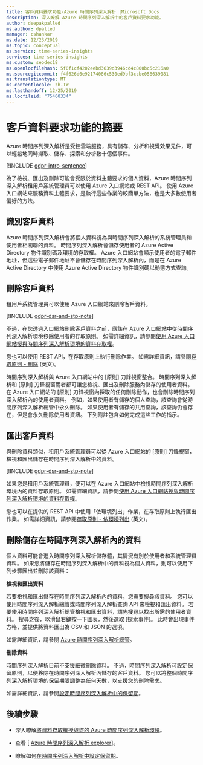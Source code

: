 ```yaml
---
title: 客戶資料要求功能-Azure 時間序列深入解析 |Microsoft Docs
description: 深入瞭解 Azure 時間序列深入解析中的客戶資料要求功能。
author: deepakpalled
ms.author: dpalled
manager: cshankar
ms.date: 12/23/2019
ms.topic: conceptual
ms.service: time-series-insights
services: time-series-insights
ms.custom: seodec18
ms.openlocfilehash: 5f0f1cf4202eebd3639d3946cd4c800bc5c216a0
ms.sourcegitcommit: f4f626d6e92174086c530ed9bf3ccbe058639081
ms.translationtype: MT
ms.contentlocale: zh-TW
ms.lasthandoff: 12/25/2019
ms.locfileid: "75460334"
---
```

# <a name="summary-of-customer-data-request-features"></a>客戶資料要求功能的摘要

Azure 時間序列深入解析是受控雲端服務，具有儲存、分析和視覺效果元件，可以輕鬆地同時擷取、儲存、探索和分析數十億個事件。

[!INCLUDE [gdpr-intro-sentence](../../includes/gdpr-intro-sentence.md)]

為了檢視、匯出及刪除可能會受限於資料主體要求的個人資料，Azure 時間序列深入解析租用戶系統管理員可以使用 Azure 入口網站或 REST API。 使用 Azure 入口網站來服務資料主體要求，是執行這些作業的較簡單方法，也是大多數使用者偏好的方法。

## <a name="identifying-customer-data"></a>識別客戶資料

Azure 時間序列深入解析會將個人資料視為與時間序列深入解析的系統管理員和使用者相關聯的資料。 時間序列深入解析會儲存使用者的 Azure Active Directory 物件識別碼及環境的存取權。 Azure 入口網站會顯示使用者的電子郵件地址，但這些電子郵件地址不會儲存在時間序列深入解析內，而是在 Azure Active Directory 中使用 Azure Active Directory 物件識別碼以動態方式查詢。

## <a name="deleting-customer-data"></a>刪除客戶資料

租用戶系統管理員可以使用 Azure 入口網站來刪除客戶資料。

[!INCLUDE [gdpr-dsr-and-stp-note](../../includes/gdpr-dsr-and-stp-note.md)]

不過，在您透過入口網站刪除客戶資料之前，應該在 Azure 入口網站中從時間序列深入解析環境移除使用者的存取原則。 如需詳細資訊，請參閱[使用 Azure 入口網站授與時間序列深入解析環境的資料存取權](time-series-insights-data-access.md)。

您也可以使用 REST API，在存取原則上執行刪除作業。 如需詳細資訊，請參閱[存取原則 - 刪除](https://docs.microsoft.com/rest/api/time-series-insights/management/accesspolicies/delete) \(英文\)。

時間序列深入解析與 Azure 入口網站中的 [原則] 刀鋒視窗整合。 時間序列深入解析和 [原則] 刀鋒視窗兩者都可讓您檢視、匯出及刪除服務內儲存的使用者資料。 在 Azure 入口網站的 [原則] 刀鋒視窗內採取的任何刪除動作，也會刪除時間序列深入解析內的使用者資料。 例如，如果使用者有儲存的個人查詢，該查詢會從時間序列深入解析總管中永久刪除。 如果使用者有儲存的共用查詢，該查詢仍會存在，但是會永久刪除使用者資訊。 下列附註包含如何完成這些工作的指示。

## <a name="exporting-customer-data"></a>匯出客戶資料

與刪除資料類似，租用戶系統管理員可以從 Azure 入口網站的 [原則] 刀鋒視窗，檢視和匯出儲存在時間序列深入解析中的資料。

[!INCLUDE [gdpr-dsr-and-stp-note](../../includes/gdpr-dsr-and-stp-note.md)]

如果您是租用戶系統管理員，便可以在 Azure 入口網站中檢視時間序列深入解析環境內的資料存取原則。 如需詳細資訊，請參閱[使用 Azure 入口網站授與時間序列深入解析環境的資料存取權](time-series-insights-data-access.md)。

您也可以在提供的 REST API 中使用「依環境列出」作業，在存取原則上執行匯出作業。 如需詳細資訊，請參閱[存取原則 - 依環境列出](https://docs.microsoft.com/rest/api/time-series-insights/management/accesspolicies/listbyenvironment) \(英文\)。

## <a name="to-delete-data-stored-within-time-series-insights"></a>刪除儲存在時間序列深入解析內的資料

個人資料可能會進入時間序列深入解析儲存體，其情況有別於使用者和系統管理員資料。 如果您將儲存在時間序列深入解析中的資料視為個人資料，則可以使用下列步驟匯出並刪除該資料：

**檢視和匯出資料**

若要檢視和匯出儲存在時間序列深入解析內的資料，您需要搜尋該資料。 您可以使用時間序列深入解析總管或時間序列深入解析查詢 API 來檢視和匯出資料。 若要使用時間序列深入解析總管檢視和匯出資料，請先搜尋以找出所需的使用者資料。 搜尋之後，以滑鼠右鍵按一下圖表，然後選取 [探索事件]。 此時會出現事件方格，並提供將資料匯出為 CSV 和 JSON 的選項。

如需詳細資訊，請參閱 [Azure 時間序列深入解析總管](time-series-insights-explorer.md)。

**刪除資料**

時間序列深入解析目前不支援細微刪除資料。 不過，時間序列深入解析可設定保留原則，以便移除在時間序列深入解析內儲存的客戶資料。 您可以將整個時間序列深入解析環境的保留期限調整為任何天數，以支援您的刪除需求。

如需詳細資訊，請參閱[設定時間序列深入解析中的保留期](time-series-insights-how-to-configure-retention.md)。

## <a name="next-steps"></a>後續步驟

* 深入瞭解[將資料存取權授與您的 Azure 時間序列深入解析環境](./time-series-insights-data-access.md)。

* 查看 [ [Azure 時間序列深入解析 explorer](time-series-insights-explorer.md)]。

* 瞭解如何[在時間序列深入解析中設定保留期](time-series-insights-how-to-configure-retention.md)。